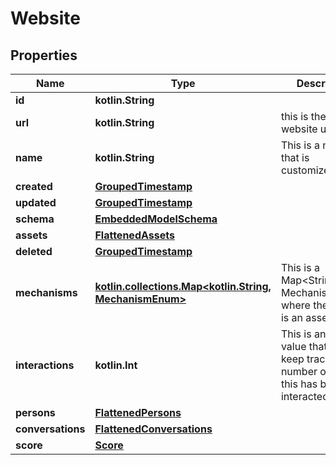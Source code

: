 
# Website

## Properties
Name | Type | Description | Notes
------------ | ------------- | ------------- | -------------
**id** | **kotlin.String** |  | 
**url** | **kotlin.String** | this is the actual website url. | 
**name** | **kotlin.String** | This is a name that is customized. | 
**created** | [**GroupedTimestamp**](GroupedTimestamp.md) |  | 
**updated** | [**GroupedTimestamp**](GroupedTimestamp.md) |  | 
**schema** | [**EmbeddedModelSchema**](EmbeddedModelSchema.md) |  |  [optional]
**assets** | [**FlattenedAssets**](FlattenedAssets.md) |  |  [optional]
**deleted** | [**GroupedTimestamp**](GroupedTimestamp.md) |  |  [optional]
**mechanisms** | [**kotlin.collections.Map&lt;kotlin.String, MechanismEnum&gt;**](MechanismEnum.md) | This is a Map&lt;String, MechanismEnum&gt; where the the key is an asset id. |  [optional]
**interactions** | **kotlin.Int** | This is an optional value that will keep track of the number of times this has been interacted with. |  [optional]
**persons** | [**FlattenedPersons**](FlattenedPersons.md) |  |  [optional]
**conversations** | [**FlattenedConversations**](FlattenedConversations.md) |  |  [optional]
**score** | [**Score**](Score.md) |  |  [optional]



